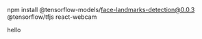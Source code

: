 npm install @tensorflow-models/face-landmarks-detection@0.0.3 @tensorflow/tfjs  react-webcam 


hello